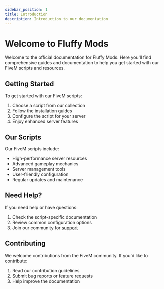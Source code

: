 ```yaml
---
sidebar_position: 1
title: Introduction
description: Introduction to our documentation
---
```


# Welcome to Fluffy Mods

Welcome to the official documentation for Fluffy Mods. Here you'll find comprehensive guides and documentation to help you get started with our FiveM scripts and resources.

## Getting Started

To get started with our FiveM scripts:
1. Choose a script from our collection
2. Follow the installation guides
3. Configure the script for your server
4. Enjoy enhanced server features

## Our Scripts

Our FiveM scripts include:
- High-performance server resources
- Advanced gameplay mechanics
- Server management tools
- User-friendly configuration
- Regular updates and maintenance

## Need Help?

If you need help or have questions:
1. Check the script-specific documentation
2. Review common configuration options
3. Join our community for [support](https://discord.gg/DshHQsMdsC)

## Contributing

We welcome contributions from the FiveM community. If you'd like to contribute:
1. Read our contribution guidelines
2. Submit bug reports or feature requests
3. Help improve the documentation 